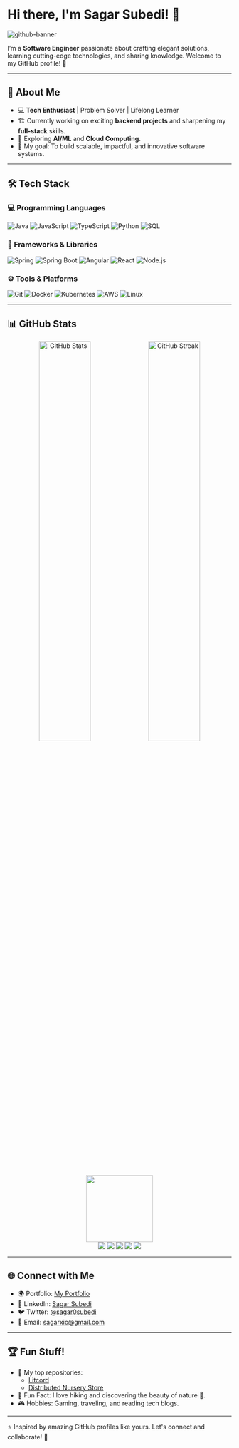 # Hi there, I'm Sagar Subedi! 👋

![github-banner](https://github.com/user-attachments/assets/6fd1a4ce-7166-4c0c-b9ad-40d5fc91ebb4) <!-- Replace with a cool banner -->

I’m a **Software Engineer** passionate about crafting elegant solutions, learning cutting-edge technologies, and sharing knowledge. Welcome to my GitHub profile! 🚀

---

## 🌟 About Me
- 💻 **Tech Enthusiast** | Problem Solver | Lifelong Learner  
- 🏗️ Currently working on exciting **backend projects** and sharpening my **full-stack** skills.  
- 📘 Exploring **AI/ML** and **Cloud Computing**.  
- 🎯 My goal: To build scalable, impactful, and innovative software systems.  

---

## 🛠️ Tech Stack

### 💻 Programming Languages
![Java](https://img.shields.io/badge/Java-ED8B00?style=for-the-badge&logo=java&logoColor=white)
![JavaScript](https://img.shields.io/badge/JavaScript-323330?style=for-the-badge&logo=javascript&logoColor=F7DF1E)
![TypeScript](https://img.shields.io/badge/TypeScript-007ACC?style=for-the-badge&logo=typescript&logoColor=white)
![Python](https://img.shields.io/badge/Python-3670A0?style=for-the-badge&logo=python&logoColor=ffdd54)
![SQL](https://img.shields.io/badge/SQL-CC2927?style=for-the-badge&logo=microsoft-sql-server&logoColor=white)

### 🚀 Frameworks & Libraries
![Spring](https://img.shields.io/badge/Spring-6DB33F?style=for-the-badge&logo=spring&logoColor=white)
![Spring Boot](https://img.shields.io/badge/SpringBoot-6DB33F?style=for-the-badge&logo=Spring&logoColor=white)
![Angular](https://img.shields.io/badge/-Angular-DD0031?style=for-the-badge&logo=angular&logoColor=white)
![React](https://img.shields.io/badge/React-20232A?style=for-the-badge&logo=react&logoColor=61DAFB)
![Node.js](https://img.shields.io/badge/Node.js-339933?style=for-the-badge&logo=node-dot-js&logoColor=white)

### ⚙️ Tools & Platforms
![Git](https://img.shields.io/badge/Git-F05032?style=for-the-badge&logo=git&logoColor=white)
![Docker](https://img.shields.io/badge/Docker-2496ED?style=for-the-badge&logo=docker&logoColor=white)
![Kubernetes](https://img.shields.io/badge/Kubernetes-326CE5?style=for-the-badge&logo=kubernetes&logoColor=white)
![AWS](https://img.shields.io/badge/AWS-232F3E?style=for-the-badge&logo=amazon-aws&logoColor=white)
![Linux](https://img.shields.io/badge/Linux-FCC624?style=for-the-badge&logo=linux&logoColor=black)

---

## 📊 GitHub Stats

<div align="center">
  <img src="https://github-readme-stats.vercel.app/api?username=sagar-subedi&show_icons=true&theme=radical" alt="GitHub Stats" width="48%" />
  <img src="https://github-readme-streak-stats.herokuapp.com/?user=sagar-subedi" alt="GitHub Streak" width="48%" />
  <img height=150px src="https://streak-stats.demolab.com?user=daynlight&theme=algolia"></br>
  <img src="https://github-profile-summary-cards.vercel.app/api/cards/profile-details?username=sagar-subedi&theme=algolia">
  <img src="https://github-profile-summary-cards.vercel.app/api/cards/repos-per-language?username=sagar-subedi&theme=algolia">
  <img src="https://github-profile-summary-cards.vercel.app/api/cards/most-commit-language?username=sagar-subedi&theme=algolia">
  <img src="https://github-profile-summary-cards.vercel.app/api/cards/stats?username=sagar-subedi&theme=algolia">
  <img src="https://github-profile-summary-cards.vercel.app/api/cards/productive-time?username=sagar-subedi&theme=algolia">
</div>

---

## 🌐 Connect with Me
- 🌍 Portfolio: [My Portfolio](https://sagar88.com.np)
- 💬 LinkedIn: [Sagar Subedi](https://www.linkedin.com/in/sagar-subedi-a55671190/)
- 🐦 Twitter: [@sagar0subedi](https://twitter.com/sagar0subedi)
- 📧 Email: [sagarxic@gmail.com](mailto:sagarxic@example.com)

---

## 🏆 Fun Stuff!
- 📌 My top repositories:
    - [Litcord](https://github.com/sagar-subedi/litcord)  
    - [Distributed Nursery Store](https://github.com/sagar-subedi/distributed-nursery-store)  
- 🌱 Fun Fact: I love hiking and discovering the beauty of nature 🌄.  
- 🎮 Hobbies: Gaming, traveling, and reading tech blogs.
  
---

⭐️ Inspired by amazing GitHub profiles like yours. Let's connect and collaborate! 🌟
